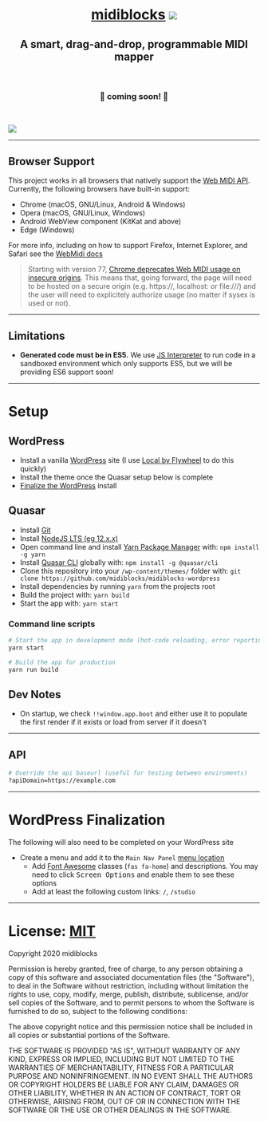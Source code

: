 <div align="center">
  <h1><a href="https://midiblocks.com">midiblocks</a> <a href="https://github.com/google/blockly"><img src="https://tinyurl.com/built-on-blockly"></a></h1>
  <h2>A smart, drag-and-drop, programmable MIDI mapper</h2>
  <br>
  <h3>🚧 coming soon! 🚧</h3>
</div>

<br>

![](https://midiblocks.com/wp-content/uploads/2020/09/latest-screenshot-scaled.jpg)

---



## Browser Support
This project works in all browsers that natively support the [Web MIDI API](https://webaudio.github.io/web-midi-api/). Currently, the following browsers have built-in support:

- Chrome (macOS, GNU/Linux, Android & Windows)
- Opera (macOS, GNU/Linux, Windows)
- Android WebView component (KitKat and above)
- Edge (Windows)

For more info, including on how to support Firefox, Internet Explorer, and Safari see the [WebMidi docs](https://github.com/djipco/webmidi#browser-support)

> Starting with version 77, [Chrome deprecates Web MIDI usage on insecure origins](https://www.chromestatus.com/feature/5138066234671104). This means that, going forward, the page will need to be hosted on a secure origin (e.g. https://, localhost: or file:///) and the user will need to explicitely authorize usage (no matter if sysex is used or not).



---



## Limitations

- **Generated code must be in ES5.** We use [JS Interpreter](https://github.com/NeilFraser/JS-Interpreter) to run code in a sandboxed environment which only supports ES5, but we will be providing ES6 support soon!



---



# Setup

## WordPress
- Install a vanilla [WordPress](https://wordpress.org/) site (I use [Local by Flywheel](https://localwp.com/) to do this quickly)
- Install the theme once the Quasar setup below is complete
- [Finalize the WordPress](#WordPress-Finalization) install

## Quasar
- Install [Git](https://git-scm.com/downloads)
- Install [NodeJS LTS (eg 12.x.x)](https://nodejs.org/en/)
- Open command line and install [Yarn Package Manager](https://yarnpkg.com/) with: `npm install -g yarn`
- Install [Quasar CLI](https://quasar.dev/quasar-cli/installation) globally with: `npm install -g @quasar/cli`
- Clone this repository into your `/wp-content/themes/` folder with: `git clone https://github.com/midiblocks/midiblocks-wordpress`
- Install dependencies by running `yarn` from the projects root
- Build the project with: `yarn build`
- Start the app with: `yarn start`

### Command line scripts
```bash
# Start the app in development mode (hot-code reloading, error reporting, etc.)
yarn start

# Build the app for production
yarn run build
```

## Dev Notes
- On startup, we check `!!window.app.boot` and either use it to populate the first render if it exists or load from server if it doesn't




---



## API
```bash
# Override the api baseurl (useful for testing between enviroments)
?apiDomain=https://example.com
```



---


# WordPress Finalization

<!-- @TODO Use defaults for when no menu is setup yet -->
The following will also need to be completed on your WordPress site
- Create a menu and add it to the `Main Nav Panel` [menu location](https://midiblocks.local/wp-admin/nav-menus.php)
  - Add [Font Awesome](https://fontawesome.com/icons?d=gallery) classes (`fas fa-home`) and descriptions. You may need to click <kbd>Screen Options</kbd> and enable them to see these options
  - Add at least the following custom links: `/`, `/studio`




---



# License: [MIT](https://opensource.org/licenses/MIT)

Copyright 2020 midiblocks

Permission is hereby granted, free of charge, to any person obtaining a copy of this software and associated documentation files (the "Software"), to deal in the Software without restriction, including without limitation the rights to use, copy, modify, merge, publish, distribute, sublicense, and/or sell copies of the Software, and to permit persons to whom the Software is furnished to do so, subject to the following conditions:

The above copyright notice and this permission notice shall be included in all copies or substantial portions of the Software.

THE SOFTWARE IS PROVIDED "AS IS", WITHOUT WARRANTY OF ANY KIND, EXPRESS OR IMPLIED, INCLUDING BUT NOT LIMITED TO THE WARRANTIES OF MERCHANTABILITY, FITNESS FOR A PARTICULAR PURPOSE AND NONINFRINGEMENT. IN NO EVENT SHALL THE AUTHORS OR COPYRIGHT HOLDERS BE LIABLE FOR ANY CLAIM, DAMAGES OR OTHER LIABILITY, WHETHER IN AN ACTION OF CONTRACT, TORT OR OTHERWISE, ARISING FROM, OUT OF OR IN CONNECTION WITH THE SOFTWARE OR THE USE OR OTHER DEALINGS IN THE SOFTWARE.